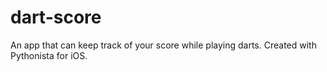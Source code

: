 # dart-score
An app that can keep track of your score while playing darts. Created with Pythonista for iOS.
